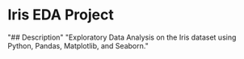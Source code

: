 # Iris EDA Project 
"## Description" 
"Exploratory Data Analysis on the Iris dataset using Python, Pandas, Matplotlib, and Seaborn." 
